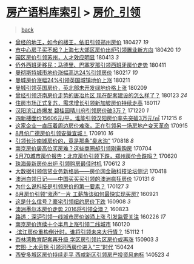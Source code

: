 [房产语料库索引](../../README.md)  > [房价_引领](房价_引领.md)
====
> [back](../README.md)

- [曾经的地王，如今的楼王，依旧引领郑州房价](http://jkwz.applinzi.com/ittc/7096727786834363403.html#%E6%9B%BE%E7%BB%8F%E7%9A%84%E5%9C%B0%E7%8E%8B%EF%BC%8C%E5%A6%82%E4%BB%8A%E7%9A%84%E6%A5%BC%E7%8E%8B%EF%BC%8C%E4%BE%9D%E6%97%A7%E5%BC%95%E9%A2%86%E9%83%91%E5%B7%9E%E6%88%BF%E4%BB%B7) 180427 *19* 
- [市中心房子买不起？上海七大郊区房价出炉引领置业新方向](http://jkwz.applinzi.com/ittc/7093986099758367754.html#%E5%B8%82%E4%B8%AD%E5%BF%83%E6%88%BF%E5%AD%90%E4%B9%B0%E4%B8%8D%E8%B5%B7%EF%BC%9F%E4%B8%8A%E6%B5%B7%E4%B8%83%E5%A4%A7%E9%83%8A%E5%8C%BA%E6%88%BF%E4%BB%B7%E5%87%BA%E7%82%89%E5%BC%95%E9%A2%86%E7%BD%AE%E4%B8%9A%E6%96%B0%E6%96%B9%E5%90%91) 180420 *10* 
- [园区房价引领苏州，人才效应明显](http://jkwz.applinzi.com/ittc/7091382993803543563.html#%E5%9B%AD%E5%8C%BA%E6%88%BF%E4%BB%B7%E5%BC%95%E9%A2%86%E8%8B%8F%E5%B7%9E%EF%BC%8C%E4%BA%BA%E6%89%8D%E6%95%88%E5%BA%94%E6%98%8E%E6%98%BE) 180413 *3* 
- [侨外西班牙移民：马德里、巴塞罗那引领西班牙房价走势](http://jkwz.applinzi.com/ittc/7090679092410319883.html#%E4%BE%A8%E5%A4%96%E8%A5%BF%E7%8F%AD%E7%89%99%E7%A7%BB%E6%B0%91%EF%BC%9A%E9%A9%AC%E5%BE%B7%E9%87%8C%E3%80%81%E5%B7%B4%E5%A1%9E%E7%BD%97%E9%82%A3%E5%BC%95%E9%A2%86%E8%A5%BF%E7%8F%AD%E7%89%99%E6%88%BF%E4%BB%B7%E8%B5%B0%E5%8A%BF) 180411  
- [曼彻斯特城市地价涨幅高达24%引领房价](http://jkwz.applinzi.com/ittc/7071031028720600071.html#%E6%9B%BC%E5%BD%BB%E6%96%AF%E7%89%B9%E5%9F%8E%E5%B8%82%E5%9C%B0%E4%BB%B7%E6%B6%A8%E5%B9%85%E9%AB%98%E8%BE%BE24%25%E5%BC%95%E9%A2%86%E6%88%BF%E4%BB%B7) 180217 *10* 
- [曼城房价涨幅24%引领英国城镇地价上涨](http://jkwz.applinzi.com/ittc/7068760031464260618.html#%E6%9B%BC%E5%9F%8E%E6%88%BF%E4%BB%B7%E6%B6%A8%E5%B9%8524%25%E5%BC%95%E9%A2%86%E8%8B%B1%E5%9B%BD%E5%9F%8E%E9%95%87%E5%9C%B0%E4%BB%B7%E4%B8%8A%E6%B6%A8) 180211  
- [曼城引领英国房价，英北部未开发绿地价格上涨](http://jkwz.applinzi.com/ittc/7068050466628174854.html#%E6%9B%BC%E5%9F%8E%E5%BC%95%E9%A2%86%E8%8B%B1%E5%9B%BD%E6%88%BF%E4%BB%B7%EF%BC%8C%E8%8B%B1%E5%8C%97%E9%83%A8%E6%9C%AA%E5%BC%80%E5%8F%91%E7%BB%BF%E5%9C%B0%E4%BB%B7%E6%A0%BC%E4%B8%8A%E6%B6%A8) 180209  
- [曾经引领济南房价走势的唐冶片区 现在配套建设的怎么样了？](http://jkwz.applinzi.com/ittc/7061710630837289994.html#%E6%9B%BE%E7%BB%8F%E5%BC%95%E9%A2%86%E6%B5%8E%E5%8D%97%E6%88%BF%E4%BB%B7%E8%B5%B0%E5%8A%BF%E7%9A%84%E5%94%90%E5%86%B6%E7%89%87%E5%8C%BA+%E7%8E%B0%E5%9C%A8%E9%85%8D%E5%A5%97%E5%BB%BA%E8%AE%BE%E7%9A%84%E6%80%8E%E4%B9%88%E6%A0%B7%E4%BA%86%EF%BC%9F) 180123 *24* 
- [住房市场正式复苏，需求增长引领新加坡房价持续走高](http://jkwz.applinzi.com/ittc/7059497577458697227.html#%E4%BD%8F%E6%88%BF%E5%B8%82%E5%9C%BA%E6%AD%A3%E5%BC%8F%E5%A4%8D%E8%8B%8F%EF%BC%8C%E9%9C%80%E6%B1%82%E5%A2%9E%E9%95%BF%E5%BC%95%E9%A2%86%E6%96%B0%E5%8A%A0%E5%9D%A1%E6%88%BF%E4%BB%B7%E6%8C%81%E7%BB%AD%E8%B5%B0%E9%AB%98) 180117  
- [汉阳滨江终爆发 碧桂园晴川府引领房价破3万？](http://jkwz.applinzi.com/ittc/7049159080432632848.html#%E6%B1%89%E9%98%B3%E6%BB%A8%E6%B1%9F%E7%BB%88%E7%88%86%E5%8F%91+%E7%A2%A7%E6%A1%82%E5%9B%AD%E6%99%B4%E5%B7%9D%E5%BA%9C%E5%BC%95%E9%A2%86%E6%88%BF%E4%BB%B7%E7%A0%B43%E4%B8%87%EF%BC%9F) 171220 *1* 
- [四新楼面价15606元/平，谁能引领汉阳房价率先突破3万元/㎡](http://jkwz.applinzi.com/ittc/7047222349345063952.html#%E5%9B%9B%E6%96%B0%E6%A5%BC%E9%9D%A2%E4%BB%B715606%E5%85%83%2F%E5%B9%B3%EF%BC%8C%E8%B0%81%E8%83%BD%E5%BC%95%E9%A2%86%E6%B1%89%E9%98%B3%E6%88%BF%E4%BB%B7%E7%8E%87%E5%85%88%E7%AA%81%E7%A0%B43%E4%B8%87%E5%85%83%2F%E3%8E%A1) 171215 *6* 
- [这家企业一直压着周边房价难涨，正在引领另一场房地产变天革命](http://jkwz.applinzi.com/ittc/7013568582418694928.html#%E8%BF%99%E5%AE%B6%E4%BC%81%E4%B8%9A%E4%B8%80%E7%9B%B4%E5%8E%8B%E7%9D%80%E5%91%A8%E8%BE%B9%E6%88%BF%E4%BB%B7%E9%9A%BE%E6%B6%A8%EF%BC%8C%E6%AD%A3%E5%9C%A8%E5%BC%95%E9%A2%86%E5%8F%A6%E4%B8%80%E5%9C%BA%E6%88%BF%E5%9C%B0%E4%BA%A7%E5%8F%98%E5%A4%A9%E9%9D%A9%E5%91%BD) 170915  
- [8月份广德房价引领安徽宣城！](http://jkwz.applinzi.com/ittc/7011428648803107857.html#8%E6%9C%88%E4%BB%BD%E5%B9%BF%E5%BE%B7%E6%88%BF%E4%BB%B7%E5%BC%95%E9%A2%86%E5%AE%89%E5%BE%BD%E5%AE%A3%E5%9F%8E%EF%BC%81) 170910 *16* 
- [引领长沙南城房价的，竟是那条“臭水沟”](http://jkwz.applinzi.com/ittc/7003115153888117776.html#%E5%BC%95%E9%A2%86%E9%95%BF%E6%B2%99%E5%8D%97%E5%9F%8E%E6%88%BF%E4%BB%B7%E7%9A%84%EF%BC%8C%E7%AB%9F%E6%98%AF%E9%82%A3%E6%9D%A1%E2%80%9C%E8%87%AD%E6%B0%B4%E6%B2%9F%E2%80%9D) 170818 *8* 
- [南京房价居高位买房难？这些商圈却引领刚需购房](http://jkwz.applinzi.com/ittc/6986440498649498628.html#%E5%8D%97%E4%BA%AC%E6%88%BF%E4%BB%B7%E5%B1%85%E9%AB%98%E4%BD%8D%E4%B9%B0%E6%88%BF%E9%9A%BE%EF%BC%9F%E8%BF%99%E4%BA%9B%E5%95%86%E5%9C%88%E5%8D%B4%E5%BC%95%E9%A2%86%E5%88%9A%E9%9C%80%E8%B4%AD%E6%88%BF) 170704  
- [5月70城市房价报告：北京房价引领下跌，郑州房价会跌吗？](http://jkwz.applinzi.com/ittc/6981190743199581189.html#5%E6%9C%8870%E5%9F%8E%E5%B8%82%E6%88%BF%E4%BB%B7%E6%8A%A5%E5%91%8A%EF%BC%9A%E5%8C%97%E4%BA%AC%E6%88%BF%E4%BB%B7%E5%BC%95%E9%A2%86%E4%B8%8B%E8%B7%8C%EF%BC%8C%E9%83%91%E5%B7%9E%E6%88%BF%E4%BB%B7%E4%BC%9A%E8%B7%8C%E5%90%97%EF%BC%9F) 170620  
- [珠海最新房价出炉 引领购房最佳时机](http://jkwz.applinzi.com/ittc/6978286574570570756.html#%E7%8F%A0%E6%B5%B7%E6%9C%80%E6%96%B0%E6%88%BF%E4%BB%B7%E5%87%BA%E7%82%89+%E5%BC%95%E9%A2%86%E8%B4%AD%E6%88%BF%E6%9C%80%E4%BD%B3%E6%97%B6%E6%9C%BA) 170612 *3* 
- [大数据引领信贷业务新格局——房价网金融科技论坛侧记](http://jkwz.applinzi.com/ittc/6957837050249217029.html#%E5%A4%A7%E6%95%B0%E6%8D%AE%E5%BC%95%E9%A2%86%E4%BF%A1%E8%B4%B7%E4%B8%9A%E5%8A%A1%E6%96%B0%E6%A0%BC%E5%B1%80%E2%80%94%E2%80%94%E6%88%BF%E4%BB%B7%E7%BD%91%E9%87%91%E8%9E%8D%E7%A7%91%E6%8A%80%E8%AE%BA%E5%9D%9B%E4%BE%A7%E8%AE%B0) 170418  
- [澳洲白领日记——中国买买买引领的澳洲疯狂房价](http://jkwz.applinzi.com/ittc/6929430749194486788.html#%E6%BE%B3%E6%B4%B2%E7%99%BD%E9%A2%86%E6%97%A5%E8%AE%B0%E2%80%94%E2%80%94%E4%B8%AD%E5%9B%BD%E4%B9%B0%E4%B9%B0%E4%B9%B0%E5%BC%95%E9%A2%86%E7%9A%84%E6%BE%B3%E6%B4%B2%E7%96%AF%E7%8B%82%E6%88%BF%E4%BB%B7) 170131 *6* 
- [为什么说科技是引领房价的第一要素？](http://jkwz.applinzi.com/ittc/6927747693471597572.html#%E4%B8%BA%E4%BB%80%E4%B9%88%E8%AF%B4%E7%A7%91%E6%8A%80%E6%98%AF%E5%BC%95%E9%A2%86%E6%88%BF%E4%BB%B7%E7%9A%84%E7%AC%AC%E4%B8%80%E8%A6%81%E7%B4%A0%EF%BC%9F) 170127 *3* 
- [8月房价引领“涨声”一片 工薪族该如何最快实现买房?](http://jkwz.applinzi.com/ittc/6880273965435585540.html#8%E6%9C%88%E6%88%BF%E4%BB%B7%E5%BC%95%E9%A2%86%E2%80%9C%E6%B6%A8%E5%A3%B0%E2%80%9D%E4%B8%80%E7%89%87+%E5%B7%A5%E8%96%AA%E6%97%8F%E8%AF%A5%E5%A6%82%E4%BD%95%E6%9C%80%E5%BF%AB%E5%AE%9E%E7%8E%B0%E4%B9%B0%E6%88%BF%3F) 160921  
- [这是什么信号？豪宅引领纽约房价下跌](http://jkwz.applinzi.com/ittc/6875414231079470085.html#%E8%BF%99%E6%98%AF%E4%BB%80%E4%B9%88%E4%BF%A1%E5%8F%B7%EF%BC%9F%E8%B1%AA%E5%AE%85%E5%BC%95%E9%A2%86%E7%BA%BD%E7%BA%A6%E6%88%BF%E4%BB%B7%E4%B8%8B%E8%B7%8C) 160908 *3* 
- [澳洲墨尔本房价走势 2016将引领全澳？](http://jkwz.applinzi.com/ittc/6869487185673323525.html#%E6%BE%B3%E6%B4%B2%E5%A2%A8%E5%B0%94%E6%9C%AC%E6%88%BF%E4%BB%B7%E8%B5%B0%E5%8A%BF+2016%E5%B0%86%E5%BC%95%E9%A2%86%E5%85%A8%E6%BE%B3%EF%BC%9F) 160823  
- [路透：深沪引领一线城市房价汹涌上涨 引发监管关注](http://jkwz.applinzi.com/ittc/6803175600030221316.html#%E8%B7%AF%E9%80%8F%EF%BC%9A%E6%B7%B1%E6%B2%AA%E5%BC%95%E9%A2%86%E4%B8%80%E7%BA%BF%E5%9F%8E%E5%B8%82%E6%88%BF%E4%BB%B7%E6%B1%B9%E6%B6%8C%E4%B8%8A%E6%B6%A8+%E5%BC%95%E5%8F%91%E7%9B%91%E7%AE%A1%E5%85%B3%E6%B3%A8) 160226 *17* 
- [南京房价连续十个半月上涨引领二线城市](http://jkwz.applinzi.com/ittc/6789473569457308676.html#%E5%8D%97%E4%BA%AC%E6%88%BF%E4%BB%B7%E8%BF%9E%E7%BB%AD%E5%8D%81%E4%B8%AA%E5%8D%8A%E6%9C%88%E4%B8%8A%E6%B6%A8%E5%BC%95%E9%A2%86%E4%BA%8C%E7%BA%BF%E5%9F%8E%E5%B8%82) 160120  
- [·滨江房价重构倒计时，谁将引领未来大行情？](http://jkwz.applinzi.com/ittc/6763438288434365445.html#%C2%B7%E6%BB%A8%E6%B1%9F%E6%88%BF%E4%BB%B7%E9%87%8D%E6%9E%84%E5%80%92%E8%AE%A1%E6%97%B6%EF%BC%8C%E8%B0%81%E5%B0%86%E5%BC%95%E9%A2%86%E6%9C%AA%E6%9D%A5%E5%A4%A7%E8%A1%8C%E6%83%85%EF%BC%9F) 151112 *1* 
- [杏林湾教育配套再升级 学区房引领片区房价或再涨](http://jkwz.applinzi.com/ittc/6737767076045030404.html#%E6%9D%8F%E6%9E%97%E6%B9%BE%E6%95%99%E8%82%B2%E9%85%8D%E5%A5%97%E5%86%8D%E5%8D%87%E7%BA%A7+%E5%AD%A6%E5%8C%BA%E6%88%BF%E5%BC%95%E9%A2%86%E7%89%87%E5%8C%BA%E6%88%BF%E4%BB%B7%E6%88%96%E5%86%8D%E6%B6%A8) 150903 *3* 
- [宏图·上水云锦 引领河西房价进入“三”时代](http://jkwz.applinzi.com/ittc/547650611408220467.html#%E5%AE%8F%E5%9B%BE%C2%B7%E4%B8%8A%E6%B0%B4%E4%BA%91%E9%94%A6+%E5%BC%95%E9%A2%86%E6%B2%B3%E8%A5%BF%E6%88%BF%E4%BB%B7%E8%BF%9B%E5%85%A5%E2%80%9C%E4%B8%89%E2%80%9D%E6%97%B6%E4%BB%A3) 150424  
- [西安多城区房价持续走平 西咸新区引领房产投资风向标](http://jkwz.applinzi.com/ittc/547650611364263143.html#%E8%A5%BF%E5%AE%89%E5%A4%9A%E5%9F%8E%E5%8C%BA%E6%88%BF%E4%BB%B7%E6%8C%81%E7%BB%AD%E8%B5%B0%E5%B9%B3+%E8%A5%BF%E5%92%B8%E6%96%B0%E5%8C%BA%E5%BC%95%E9%A2%86%E6%88%BF%E4%BA%A7%E6%8A%95%E8%B5%84%E9%A3%8E%E5%90%91%E6%A0%87) 140523 *4* 
